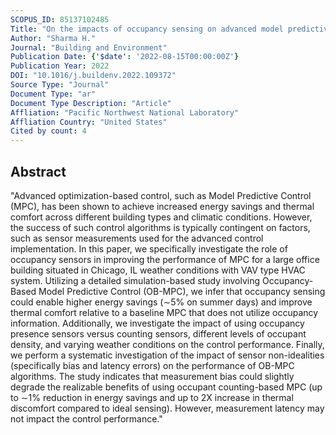 ```yaml
---
SCOPUS_ID: 85137102485
Title: "On the impacts of occupancy sensing on advanced model predictive controls in commercial buildings"
Author: "Sharma H."
Journal: "Building and Environment"
Publication Date: {'$date': '2022-08-15T00:00:00Z'}
Publication Year: 2022
DOI: "10.1016/j.buildenv.2022.109372"
Source Type: "Journal"
Document Type: "ar"
Document Type Description: "Article"
Affliation: "Pacific Northwest National Laboratory"
Affliation Country: "United States"
Cited by count: 4
---
```


## Abstract
"Advanced optimization-based control, such as Model Predictive Control (MPC), has been shown to achieve increased energy savings and thermal comfort across different building types and climatic conditions. However, the success of such control algorithms is typically contingent on factors, such as sensor measurements used for the advanced control implementation. In this paper, we specifically investigate the role of occupancy sensors in improving the performance of MPC for a large office building situated in Chicago, IL weather conditions with VAV type HVAC system. Utilizing a detailed simulation-based study involving Occupancy-Based Model Predictive Control (OB-MPC), we infer that occupancy sensing could enable higher energy savings (∼5% on summer days) and improve thermal comfort relative to a baseline MPC that does not utilize occupancy information. Additionally, we investigate the impact of using occupancy presence sensors versus counting sensors, different levels of occupant density, and varying weather conditions on the control performance. Finally, we perform a systematic investigation of the impact of sensor non-idealities (specifically bias and latency errors) on the performance of OB-MPC algorithms. The study indicates that measurement bias could slightly degrade the realizable benefits of using occupant counting-based MPC (up to ∼1% reduction in energy savings and up to 2X increase in thermal discomfort compared to ideal sensing). However, measurement latency may not impact the control performance."
